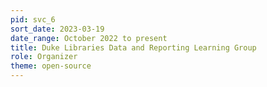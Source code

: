 ```yaml
---
pid: svc_6
sort_date: 2023-03-19
date_range: October 2022 to present
title: Duke Libraries Data and Reporting Learning Group
role: Organizer
theme: open-source
---
```

